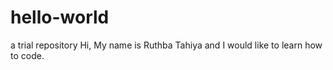 # hello-world
a trial repository
Hi,
My name is Ruthba Tahiya and I would like to learn how to code.
